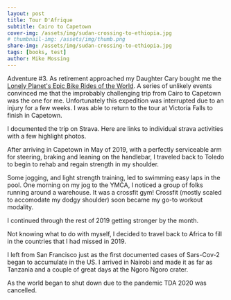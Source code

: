 ```yaml
---
layout: post
title: Tour D'Afrique 
subtitle: Cairo to Capetown
cover-img: /assets/img/sudan-crossing-to-ethiopia.jpg
# thumbnail-img: /assets/img/thumb.png
share-img: /assets/img/sudan-crossing-to-ethiopia.jpg
tags: [books, test]
author: Mike Mossing
---
```


Adventure #3. As retirement approached my Daughter Cary bought me the [Lonely Planet's Epic Bike Rides of the World](https://shop.lonelyplanet.com/products/epic-bike-rides-of-the-world).  A series of unlikely events convinced me that the improbably challenging trip from Cairo to Capetown was the one for me. Unfortunately this expedition was interrupted due to an injury for a few weeks. I was able to return to the tour at Victoria Falls to finish in Capetown.

I documented the trip on Strava. Here are links to individual strava activities with a few highlight photos. 

<div class="strava-embed-placeholder" data-embed-type="activity" data-embed-id="2084161081" data-style="standard"></div>
<div class="strava-embed-placeholder" data-embed-type="activity" data-embed-id="2084620059" data-style="standard"></div>
<div class="strava-embed-placeholder" data-embed-type="activity" data-embed-id="2086859680" data-style="standard"></div>
<div class="strava-embed-placeholder" data-embed-type="activity" data-embed-id="2088504983" data-style="standard"></div>
<div class="strava-embed-placeholder" data-embed-type="activity" data-embed-id="2090693305" data-style="standard"></div>
<div class="strava-embed-placeholder" data-embed-type="activity" data-embed-id="2093788270" data-style="standard"></div>
<div class="strava-embed-placeholder" data-embed-type="activity" data-embed-id="2095717451" data-style="standard"></div>
<div class="strava-embed-placeholder" data-embed-type="activity" data-embed-id="2099873347" data-style="standard"></div>
<div class="strava-embed-placeholder" data-embed-type="activity" data-embed-id="2102105667" data-style="standard"></div>
<div class="strava-embed-placeholder" data-embed-type="activity" data-embed-id="2104540143" data-style="standard"></div>
<div class="strava-embed-placeholder" data-embed-type="activity" data-embed-id="2107143796" data-style="standard"></div>
<div class="strava-embed-placeholder" data-embed-type="activity" data-embed-id="2143875236" data-style="standard"></div>
<div class="strava-embed-placeholder" data-embed-type="activity" data-embed-id="2143961603" data-style="standard"></div>
<div class="strava-embed-placeholder" data-embed-type="activity" data-embed-id="2143962801" data-style="standard"></div>
<div class="strava-embed-placeholder" data-embed-type="activity" data-embed-id="2143909423" data-style="standard"></div>
<div class="strava-embed-placeholder" data-embed-type="activity" data-embed-id="2143963986" data-style="standard"></div>
<div class="strava-embed-placeholder" data-embed-type="activity" data-embed-id="2143965215" data-style="standard"></div>
<div class="strava-embed-placeholder" data-embed-type="activity" data-embed-id="2143945213" data-style="standard"></div>
<div class="strava-embed-placeholder" data-embed-type="activity" data-embed-id="2143966523" data-style="standard"></div>
<div class="strava-embed-placeholder" data-embed-type="activity" data-embed-id="2143968283" data-style="standard"></div>
<div class="strava-embed-placeholder" data-embed-type="activity" data-embed-id="2143969953" data-style="standard"></div>
<div class="strava-embed-placeholder" data-embed-type="activity" data-embed-id="2152370402" data-style="standard"></div>
<div class="strava-embed-placeholder" data-embed-type="activity" data-embed-id="2154649128" data-style="standard"></div>
<div class="strava-embed-placeholder" data-embed-type="activity" data-embed-id="2166134446" data-style="standard"></div>
<div class="strava-embed-placeholder" data-embed-type="activity" data-embed-id="2166817115" data-style="standard"></div>
<div class="strava-embed-placeholder" data-embed-type="activity" data-embed-id="2169050144" data-style="standard"></div>
<div class="strava-embed-placeholder" data-embed-type="activity" data-embed-id="2174237300" data-style="standard"></div>
<div class="strava-embed-placeholder" data-embed-type="activity" data-embed-id="2176373809" data-style="standard"></div>
<div class="strava-embed-placeholder" data-embed-type="activity" data-embed-id="2289173536" data-style="standard"></div>
<div class="strava-embed-placeholder" data-embed-type="activity" data-embed-id="2294045952" data-style="standard"></div>
<div class="strava-embed-placeholder" data-embed-type="activity" data-embed-id="2300720244" data-style="standard"></div>
<div class="strava-embed-placeholder" data-embed-type="activity" data-embed-id="2300721794" data-style="standard"></div>
<div class="strava-embed-placeholder" data-embed-type="activity" data-embed-id="2308161402" data-style="standard"></div>
<div class="strava-embed-placeholder" data-embed-type="activity" data-embed-id="2308190509" data-style="standard"></div>
<div class="strava-embed-placeholder" data-embed-type="activity" data-embed-id="2310992979" data-style="standard"></div>
<div class="strava-embed-placeholder" data-embed-type="activity" data-embed-id="2317032202" data-style="standard"></div>
<div class="strava-embed-placeholder" data-embed-type="activity" data-embed-id="2317033020" data-style="standard"></div>
<div class="strava-embed-placeholder" data-embed-type="activity" data-embed-id="2328087681" data-style="standard"></div>
<div class="strava-embed-placeholder" data-embed-type="activity" data-embed-id="2328090130" data-style="standard"></div>
<div class="strava-embed-placeholder" data-embed-type="activity" data-embed-id="2328092599" data-style="standard"></div>
<div class="strava-embed-placeholder" data-embed-type="activity" data-embed-id="2338653116" data-style="standard"></div>
<div class="strava-embed-placeholder" data-embed-type="activity" data-embed-id="2338739409" data-style="standard"></div>
<div class="strava-embed-placeholder" data-embed-type="activity" data-embed-id="2338740749" data-style="standard"></div>
<div class="strava-embed-placeholder" data-embed-type="activity" data-embed-id="2341063325" data-style="standard"></div>
<div class="strava-embed-placeholder" data-embed-type="activity" data-embed-id="2345196894" data-style="standard"></div>
<div class="strava-embed-placeholder" data-embed-type="activity" data-embed-id="2349018569" data-style="standard"></div>
<div class="strava-embed-placeholder" data-embed-type="activity" data-embed-id="2351357760" data-style="standard"></div>
<div class="strava-embed-placeholder" data-embed-type="activity" data-embed-id="2354377771" data-style="standard"></div>
<div class="strava-embed-placeholder" data-embed-type="activity" data-embed-id="2356125829" data-style="standard"></div>
<div class="strava-embed-placeholder" data-embed-type="activity" data-embed-id="2359536622" data-style="standard"></div>
<div class="strava-embed-placeholder" data-embed-type="activity" data-embed-id="2361548516" data-style="standard"></div>
<script src="https://strava-embeds.com/embed.js"></script>

After arriving in Capetown in May of 2019, with a perfectly serviceable arm for steering, braking and leaning on the handlebar, I traveled back to Toledo to begin to rehab and regain strength in my shoulder.  

Some jogging, and light strength training, led to swimming easy laps in the pool.  One morning on my jog to the YMCA,  I noticed a group of folks running around a warehouse. It was a crossfit gym!  Crossfit (mostly scaled to accomodate my dodgy shoulder) soon became my go-to workout modality. 

I continued through the rest of 2019 getting stronger by the month. 

Not knowing what to do with myself, I decided to travel back to Africa to fill in the countries that I had missed in 2019.

I left from San Francisco just as the first documented cases of Sars-Cov-2 began to accumulate in the US. I arrived in Nairobi and made it as far as Tanzania and a couple of great days at the Ngoro Ngoro crater. 


<div class="strava-embed-placeholder" data-embed-type="activity" 
<div class="strava-embed-placeholder" data-embed-type="activity" data-embed-id="3164066932" data-style="standard"></div>
<div class="strava-embed-placeholder" data-embed-type="activity" data-embed-id="3173024558" data-style="standard"></div>

<script src="https://strava-embeds.com/embed.js"></script>

As the world began to shut down due to the pandemic TDA 2020 was cancelled.
